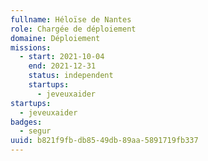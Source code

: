 ```yaml
---
fullname: Héloïse de Nantes
role: Chargée de déploiement
domaine: Déploiement
missions:
  - start: 2021-10-04
    end: 2021-12-31
    status: independent
    startups:
      - jeveuxaider
startups:
  - jeveuxaider
badges:
  - segur
uuid: b821f9fb-db85-49db-89aa-5891719fb337
---
```

